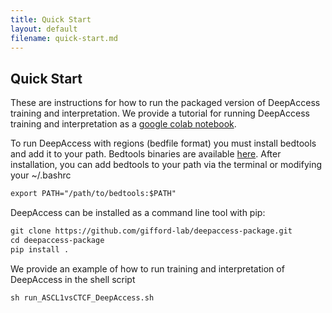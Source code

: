 ```yaml
---
title: Quick Start
layout: default
filename: quick-start.md
---
```

## Quick Start

These are instructions for how to run the packaged version of DeepAccess training and interpretation. We provide a tutorial for running DeepAccess training and interpretation as a [google colab notebook](https://colab.research.google.com/drive/14q8-qO93-S4SkIwKJaC5WOSJSEQ8OZYI?usp=sharing). 

To run DeepAccess with regions (bedfile format) you must install bedtools and add it to your path. Bedtools binaries are available [here](https://github.com/arq5x/bedtools2/releases).
After installation, you can add bedtools to your path via the terminal or modifying your ~/.bashrc
```markdown
export PATH="/path/to/bedtools:$PATH"
```

DeepAccess can be installed as a command line tool with pip:
```markdown
git clone https://github.com/gifford-lab/deepaccess-package.git
cd deepaccess-package
pip install . 
```

We provide an example of how to run training and interpretation of DeepAccess in the shell script 
```markdown
sh run_ASCL1vsCTCF_DeepAccess.sh 
```
